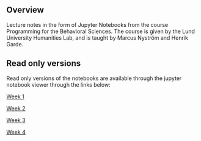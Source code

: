 <h2>Overview</h2>

Lecture notes in the form of Jupyter Notebooks from the course Programming for the Behavioral Sciences.
The course is given by the Lund University Humanities Lab, and is taught by Marcus Nyström and Henrik Garde.

<h2>Read only versions</h2>
Read only versions of the notebooks are available through the jupyter notebook viewer through the links below:

<a href="http://nbviewer.jupyter.org/github/marcus-nystrom/python_course/blob/master/Week1_lecture.ipynb">Week 1</a>

<a href="http://nbviewer.jupyter.org/github/marcus-nystrom/python_course/blob/master/Week2_lecture.ipynb">Week 2</a>

<a href="http://nbviewer.jupyter.org/github/marcus-nystrom/python_course/blob/master/Week3_lecture.ipynb">Week 3</a>

<a href="http://nbviewer.jupyter.org/github/marcus-nystrom/python_course/blob/master/Week4_lecture.ipynb">Week 4</a>
